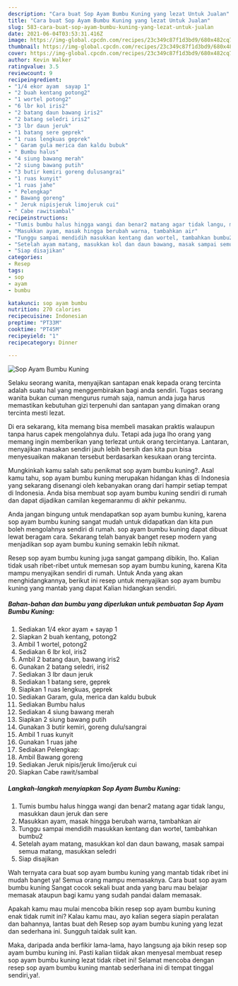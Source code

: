 ```yaml
---
description: "Cara buat Sop Ayam Bumbu Kuning yang lezat Untuk Jualan"
title: "Cara buat Sop Ayam Bumbu Kuning yang lezat Untuk Jualan"
slug: 583-cara-buat-sop-ayam-bumbu-kuning-yang-lezat-untuk-jualan
date: 2021-06-04T03:53:31.416Z
image: https://img-global.cpcdn.com/recipes/23c349c87f1d3bd9/680x482cq70/sop-ayam-bumbu-kuning-foto-resep-utama.jpg
thumbnail: https://img-global.cpcdn.com/recipes/23c349c87f1d3bd9/680x482cq70/sop-ayam-bumbu-kuning-foto-resep-utama.jpg
cover: https://img-global.cpcdn.com/recipes/23c349c87f1d3bd9/680x482cq70/sop-ayam-bumbu-kuning-foto-resep-utama.jpg
author: Kevin Walker
ratingvalue: 3.5
reviewcount: 9
recipeingredient:
- "1/4 ekor ayam  sayap 1"
- "2 buah kentang potong2"
- "1 wortel potong2"
- "6 lbr kol iris2"
- "2 batang daun bawang iris2"
- "2 batang seledri iris2"
- "3 lbr daun jeruk"
- "1 batang sere geprek"
- "1 ruas lengkuas geprek"
- " Garam gula merica dan kaldu bubuk"
- " Bumbu halus"
- "4 siung bawang merah"
- "2 siung bawang putih"
- "3 butir kemiri goreng dulusangrai"
- "1 ruas kunyit"
- "1 ruas jahe"
- " Pelengkap"
- " Bawang goreng"
- " Jeruk nipisjeruk limojeruk cui"
- " Cabe rawitsambal"
recipeinstructions:
- "Tumis bumbu halus hingga wangi dan benar2 matang agar tidak langu, masukkan daun jeruk dan sere"
- "Masukkan ayam, masak hingga berubah warna, tambahkan air"
- "Tunggu sampai mendidih masukkan kentang dan wortel, tambahkan bumbu2"
- "Setelah ayam matang, masukkan kol dan daun bawang, masak sampai semua matang, masukkan seledri"
- "Siap disajikan"
categories:
- Resep
tags:
- sop
- ayam
- bumbu

katakunci: sop ayam bumbu 
nutrition: 270 calories
recipecuisine: Indonesian
preptime: "PT33M"
cooktime: "PT45M"
recipeyield: "1"
recipecategory: Dinner

---
```



![Sop Ayam Bumbu Kuning](https://img-global.cpcdn.com/recipes/23c349c87f1d3bd9/680x482cq70/sop-ayam-bumbu-kuning-foto-resep-utama.jpg)

Selaku seorang wanita, menyajikan santapan enak kepada orang tercinta adalah suatu hal yang menggembirakan bagi anda sendiri. Tugas seorang  wanita bukan cuman mengurus rumah saja, namun anda juga harus memastikan kebutuhan gizi terpenuhi dan santapan yang dimakan orang tercinta mesti lezat.

Di era  sekarang, kita memang bisa membeli masakan praktis walaupun tanpa harus capek mengolahnya dulu. Tetapi ada juga lho orang yang memang ingin memberikan yang terlezat untuk orang tercintanya. Lantaran, menyajikan masakan sendiri jauh lebih bersih dan kita pun bisa menyesuaikan makanan tersebut berdasarkan kesukaan orang tercinta. 



Mungkinkah kamu salah satu penikmat sop ayam bumbu kuning?. Asal kamu tahu, sop ayam bumbu kuning merupakan hidangan khas di Indonesia yang sekarang disenangi oleh kebanyakan orang dari hampir setiap tempat di Indonesia. Anda bisa membuat sop ayam bumbu kuning sendiri di rumah dan dapat dijadikan camilan kegemaranmu di akhir pekanmu.

Anda jangan bingung untuk mendapatkan sop ayam bumbu kuning, karena sop ayam bumbu kuning sangat mudah untuk didapatkan dan kita pun boleh mengolahnya sendiri di rumah. sop ayam bumbu kuning dapat dibuat lewat beragam cara. Sekarang telah banyak banget resep modern yang menjadikan sop ayam bumbu kuning semakin lebih nikmat.

Resep sop ayam bumbu kuning juga sangat gampang dibikin, lho. Kalian tidak usah ribet-ribet untuk memesan sop ayam bumbu kuning, karena Kita mampu menyajikan sendiri di rumah. Untuk Anda yang akan menghidangkannya, berikut ini resep untuk menyajikan sop ayam bumbu kuning yang mantab yang dapat Kalian hidangkan sendiri.

<!--inarticleads1-->

##### Bahan-bahan dan bumbu yang diperlukan untuk pembuatan Sop Ayam Bumbu Kuning:

1. Sediakan 1/4 ekor ayam + sayap 1
1. Siapkan 2 buah kentang, potong2
1. Ambil 1 wortel, potong2
1. Sediakan 6 lbr kol, iris2
1. Ambil 2 batang daun, bawang iris2
1. Gunakan 2 batang seledri, iris2
1. Sediakan 3 lbr daun jeruk
1. Sediakan 1 batang sere, geprek
1. Siapkan 1 ruas lengkuas, geprek
1. Sediakan  Garam, gula, merica dan kaldu bubuk
1. Sediakan  Bumbu halus
1. Sediakan 4 siung bawang merah
1. Siapkan 2 siung bawang putih
1. Gunakan 3 butir kemiri, goreng dulu/sangrai
1. Ambil 1 ruas kunyit
1. Gunakan 1 ruas jahe
1. Sediakan  Pelengkap:
1. Ambil  Bawang goreng
1. Sediakan  Jeruk nipis/jeruk limo/jeruk cui
1. Siapkan  Cabe rawit/sambal




<!--inarticleads2-->

##### Langkah-langkah menyiapkan Sop Ayam Bumbu Kuning:

1. Tumis bumbu halus hingga wangi dan benar2 matang agar tidak langu, masukkan daun jeruk dan sere
1. Masukkan ayam, masak hingga berubah warna, tambahkan air
1. Tunggu sampai mendidih masukkan kentang dan wortel, tambahkan bumbu2
1. Setelah ayam matang, masukkan kol dan daun bawang, masak sampai semua matang, masukkan seledri
1. Siap disajikan




Wah ternyata cara buat sop ayam bumbu kuning yang mantab tidak ribet ini mudah banget ya! Semua orang mampu memasaknya. Cara buat sop ayam bumbu kuning Sangat cocok sekali buat anda yang baru mau belajar memasak ataupun bagi kamu yang sudah pandai dalam memasak.

Apakah kamu mau mulai mencoba bikin resep sop ayam bumbu kuning enak tidak rumit ini? Kalau kamu mau, ayo kalian segera siapin peralatan dan bahannya, lantas buat deh Resep sop ayam bumbu kuning yang lezat dan sederhana ini. Sungguh taidak sulit kan. 

Maka, daripada anda berfikir lama-lama, hayo langsung aja bikin resep sop ayam bumbu kuning ini. Pasti kalian tiidak akan menyesal membuat resep sop ayam bumbu kuning lezat tidak ribet ini! Selamat mencoba dengan resep sop ayam bumbu kuning mantab sederhana ini di tempat tinggal sendiri,ya!.


